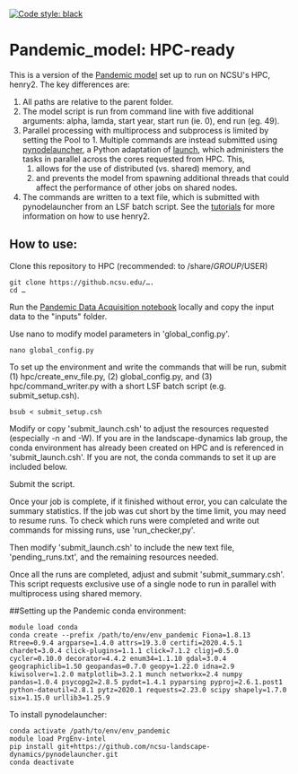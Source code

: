 [![Code style: black](https://img.shields.io/badge/code%20style-black-000000.svg)](https://github.com/psf/black)

# Pandemic_model: HPC-ready

This is a version of the [Pandemic model](https://github.com/ncsu-landscape-dynamics/Pandemic_Model) set up to run on NCSU's HPC, henry2. The key differences are:

1. All paths are relative to the parent folder.
2. The model script is run from command line with five additional arguments: alpha, lamda, start year, start run (ie. 0), end run (eg. 49).
3. Parallel processing with multiprocess and subprocess is limited by setting the Pool to 1. Multiple commands are instead submitted using [pynodelauncher](https://github.com/ncsu-landscape-dynamics/pynodelauncher), a Python adaptation of [launch](https://github.ncsu.edu/lllowe/launch), which administers the tasks in parallel across the cores requested from HPC.
This, 
    1. allows for the use of distributed (vs. shared) memory, and 
    2. and prevents the model from spawning additional threads that could affect the performance of other jobs on shared nodes.
4. The commands are written to a text file, which is submitted with pynodelauncher from an LSF batch script. See the [tutorials](https://projects.ncsu.edu/hpc/Documents/LSF.php) for more information on how to use henry2. 

## How to use:

Clone this repository to HPC (recommended: to /share/$GROUP/$USER)

```
git clone https://github.ncsu.edu/….
cd …
```
Run the [Pandemic Data Acquisition notebook](https://github.com/ncsu-landscape-dynamics/Pandemic_Model/blob/master/notebooks/1_data_acquisition_format.ipynb) locally and copy the input data to the "inputs" folder.

Use nano to modify model parameters in 'global_config.py'. 
```
nano global_config.py
```

To set up the environment and write the commands that will be run, submit (1) hpc/create_env_file.py, (2) global_config.py, and (3) hpc/command_writer.py with a short LSF batch script (e.g. submit_setup.csh).

```
bsub < submit_setup.csh 
```

Modify or copy 'submit_launch.csh' to adjust the resources requested (especially -n and -W). If you are in the landscape-dynamics lab group, the conda environment has already been created on HPC and is referenced in 'submit_launch.csh'. If you are not, the conda commands to set it up are included below.

Submit the script.

Once your job is complete, if it finished without error, you can calculate the summary statistics. If the job was cut short by the time limit, you may need to resume runs. To check which runs were completed and write out commands for missing runs, use 'run_checker,py'. 

Then modify 'submit_launch.csh' to include the new text file, 'pending_runs.txt', and the remaining resources needed.

Once all the runs are completed, adjust and submit 'submit_summary.csh'. This script requests exclusive use of a single node to run in parallel with multiprocess using shared memory. 

##Setting up the Pandemic conda environment:

```
module load conda
conda create --prefix /path/to/env/env_pandemic Fiona=1.8.13 Rtree=0.9.4 argparse=1.4.0 attrs=19.3.0 certifi=2020.4.5.1 chardet=3.0.4 click-plugins=1.1.1 click=7.1.2 cligj=0.5.0 cycler=0.10.0 decorator=4.4.2 enum34=1.1.10 gdal=3.0.4 geographiclib=1.50 geopandas=0.7.0 geopy=1.22.0 idna=2.9 kiwisolver=1.2.0 matplotlib=3.2.1 munch networkx=2.4 numpy pandas=1.0.4 psycopg2=2.8.5 pydot=1.4.1 pyparsing pyproj=2.6.1.post1 python-dateutil=2.8.1 pytz=2020.1 requests=2.23.0 scipy shapely=1.7.0 six=1.15.0 urllib3=1.25.9
```
To install pynodelauncher:
```
conda activate /path/to/env/env_pandemic
module load PrgEnv-intel
pip install git+https://github.com/ncsu-landscape-dynamics/pynodelauncher.git
conda deactivate
```
